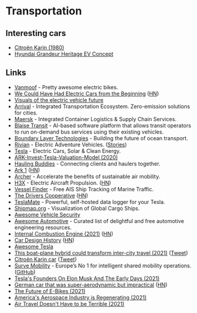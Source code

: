 # Transportation

## Interesting cars

- [Citroën Karin (1980)](https://twitter.com/emhaasch/status/1394798032223277058)
- [Hyundai Grandeur Heritage EV Concept](https://twitter.com/slate_akita/status/1458822858122088452)

## Links

- [Vanmoof](https://vanmoof.homerun.co/) - Pretty awesome electric bikes.
- [We Could Have Had Electric Cars from the Beginning](https://longreads.com/2019/06/13/we-could-have-had-electric-cars-from-the-very-beginning/) ([HN](https://news.ycombinator.com/item?id=20177877))
- [Visuals of the electric vehicle future](https://www.instagram.com/ev.show/)
- [Arrival](https://arrival.com/) - Integrated Transportation Ecosystem. Zero-emission solutions for cities.
- [Maersk](https://www.maersk.com/) - Integrated Container Logistics & Supply Chain Services.
- [Blaise Transit](https://www.blaisetransit.com/) - AI-based software platform that allows transit operators to run on-demand bus services using their existing vehicles.
- [Boundary Layer Technologies](https://www.boundarylayer.tech/) - Building the future of ocean transport.
- [Rivian](https://rivian.com/) - Electric Adventure Vehicles. ([Stories](https://stories.rivian.com/))
- [Tesla](https://www.tesla.com/) - Electric Cars, Solar & Clean Energy.
- [ARK-Invest-Tesla-Valuation-Model (2020)](https://github.com/ARKInvest/ARK-Invest-Tesla-Valuation-Model)
- [Hauling Buddies](https://hauling.market/) - Connecting clients and haulers together.
- [Ark 1](https://www.lot2046.com/ark-1) ([HN](https://news.ycombinator.com/item?id=26148865))
- [Archer](https://archer.com/) - Accelerate the benefits of sustainable air mobility.
- [H3X](https://www.h3x.tech/) - Electric Aircraft Propulsion. ([HN](https://news.ycombinator.com/item?id=26224709))
- [Vessel Finder](https://www.vesselfinder.com/) - Free AIS Ship Tracking of Marine Traffic.
- [The Drivers Cooperative](https://www.drivers.coop/) ([HN](https://news.ycombinator.com/item?id=26588607))
- [TeslaMate](https://github.com/adriankumpf/teslamate) - Powerful, self-hosted data logger for your Tesla.
- [Shipmap.org](https://www.shipmap.org/) - Visualization of Global Cargo Ships.
- [Awesome Vehicle Security](https://github.com/jaredthecoder/awesome-vehicle-security)
- [Awesome Automotive](https://github.com/Marcin214/awesome-automotive) - Curated list of delightful and free automotive engineering resources.
- [Internal Combustion Engine (2021)](https://ciechanow.ski/internal-combustion-engine/) ([HN](https://news.ycombinator.com/item?id=26991300))
- [Car Design History](https://www.cardesignhistory.com/) ([HN](https://news.ycombinator.com/item?id=27374893))
- [Awesome Tesla](https://github.com/gutenye/awesome-tesla)
- [This boat-plane hybrid could transform inter-city travel (2021)](https://edition.cnn.com/travel/article/regent-seaglider-wing-in-ground-effect-vehicle/index.html) ([Tweet](https://twitter.com/billythalheimer/status/1433459258595717122))
- [Citroën Karin car](https://rarehistoricalphotos.com/citroen-karin-concept-car-photographs/) ([Tweet](https://twitter.com/kevinbaker/status/1450903327475126275))
- [Surve Mobility](https://survemobility.com/) - Europe’s No 1 for intelligent shared mobility operations. ([GitHub](https://github.com/survemobility))
- [Tesla's Founders On Elon Musk And The Early Days (2021)](https://www.youtube.com/watch?v=eblPwXFb7TE)
- [German car that was super-aerodynamic but impractical](https://rarehistoricalphotos.com/schlorwagen-photographs-1939/) ([HN](https://news.ycombinator.com/item?id=29321519))
- [The Future of E-Bikes (2021)](https://austinvernon.site/blog/ebikes.html)
- [America's Aerospace Industry is Regenerating (2021)](https://austinvernon.site/blog/aerospacemetal.html)
- [Air Travel Doesn't Have to be Terrible (2021)](https://austinvernon.site/blog/airtravel.html)
